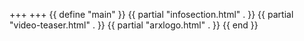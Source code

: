 +++
+++
{{ define "main" }}
  {{ partial "infosection.html" . }}
  {{ partial "video-teaser.html" . }}
  {{ partial "arxlogo.html" . }}
{{ end }}
